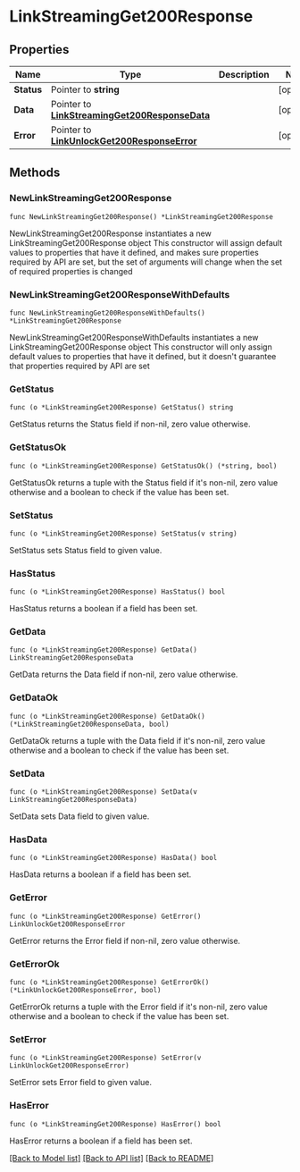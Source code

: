# LinkStreamingGet200Response

## Properties

Name | Type | Description | Notes
------------ | ------------- | ------------- | -------------
**Status** | Pointer to **string** |  | [optional] 
**Data** | Pointer to [**LinkStreamingGet200ResponseData**](LinkStreamingGet200ResponseData.md) |  | [optional] 
**Error** | Pointer to [**LinkUnlockGet200ResponseError**](LinkUnlockGet200ResponseError.md) |  | [optional] 

## Methods

### NewLinkStreamingGet200Response

`func NewLinkStreamingGet200Response() *LinkStreamingGet200Response`

NewLinkStreamingGet200Response instantiates a new LinkStreamingGet200Response object
This constructor will assign default values to properties that have it defined,
and makes sure properties required by API are set, but the set of arguments
will change when the set of required properties is changed

### NewLinkStreamingGet200ResponseWithDefaults

`func NewLinkStreamingGet200ResponseWithDefaults() *LinkStreamingGet200Response`

NewLinkStreamingGet200ResponseWithDefaults instantiates a new LinkStreamingGet200Response object
This constructor will only assign default values to properties that have it defined,
but it doesn't guarantee that properties required by API are set

### GetStatus

`func (o *LinkStreamingGet200Response) GetStatus() string`

GetStatus returns the Status field if non-nil, zero value otherwise.

### GetStatusOk

`func (o *LinkStreamingGet200Response) GetStatusOk() (*string, bool)`

GetStatusOk returns a tuple with the Status field if it's non-nil, zero value otherwise
and a boolean to check if the value has been set.

### SetStatus

`func (o *LinkStreamingGet200Response) SetStatus(v string)`

SetStatus sets Status field to given value.

### HasStatus

`func (o *LinkStreamingGet200Response) HasStatus() bool`

HasStatus returns a boolean if a field has been set.

### GetData

`func (o *LinkStreamingGet200Response) GetData() LinkStreamingGet200ResponseData`

GetData returns the Data field if non-nil, zero value otherwise.

### GetDataOk

`func (o *LinkStreamingGet200Response) GetDataOk() (*LinkStreamingGet200ResponseData, bool)`

GetDataOk returns a tuple with the Data field if it's non-nil, zero value otherwise
and a boolean to check if the value has been set.

### SetData

`func (o *LinkStreamingGet200Response) SetData(v LinkStreamingGet200ResponseData)`

SetData sets Data field to given value.

### HasData

`func (o *LinkStreamingGet200Response) HasData() bool`

HasData returns a boolean if a field has been set.

### GetError

`func (o *LinkStreamingGet200Response) GetError() LinkUnlockGet200ResponseError`

GetError returns the Error field if non-nil, zero value otherwise.

### GetErrorOk

`func (o *LinkStreamingGet200Response) GetErrorOk() (*LinkUnlockGet200ResponseError, bool)`

GetErrorOk returns a tuple with the Error field if it's non-nil, zero value otherwise
and a boolean to check if the value has been set.

### SetError

`func (o *LinkStreamingGet200Response) SetError(v LinkUnlockGet200ResponseError)`

SetError sets Error field to given value.

### HasError

`func (o *LinkStreamingGet200Response) HasError() bool`

HasError returns a boolean if a field has been set.


[[Back to Model list]](../README.md#documentation-for-models) [[Back to API list]](../README.md#documentation-for-api-endpoints) [[Back to README]](../README.md)


